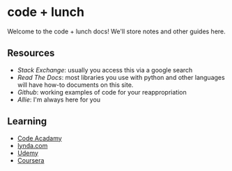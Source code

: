 # code + lunch
Welcome to the code + lunch docs! We'll store notes and other guides here.

## Resources
- *Stack Exchange*: usually you access this via a google search
- *Read The Docs*: most libraries you use with python and other languages will have how-to documents on this site.
- *Github*: working examples of code for your reappropriation
- *Allie*: I'm always here for you

## Learning
- [Code Acadamy](https://www.codecademy.com/)
- [lynda.com](https://www.lynda.com)
- [Udemy](https://www.udemy.com/)
- [Coursera](https://www.coursera.org/)

